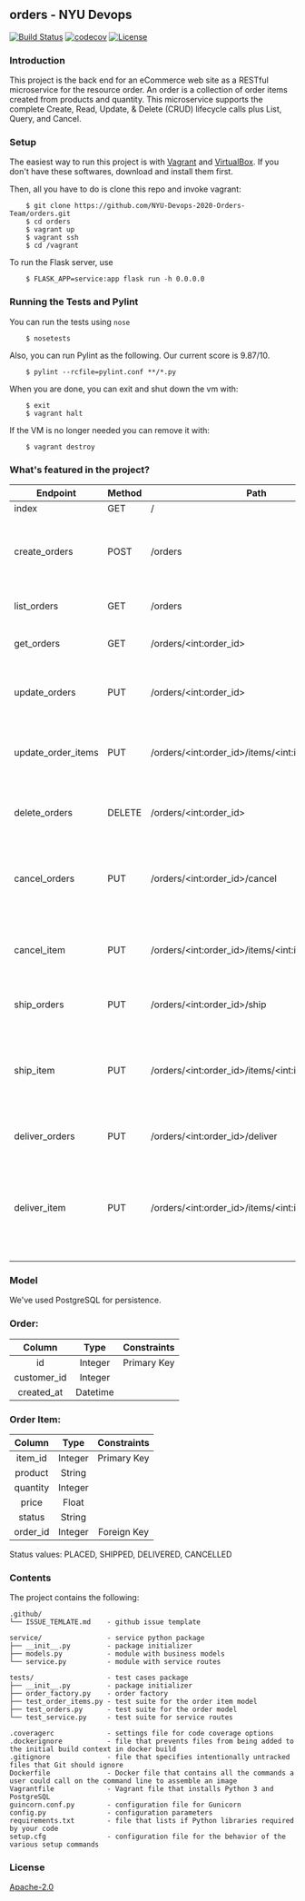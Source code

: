 ## orders - NYU Devops
[![Build Status](https://travis-ci.com/NYU-Devops-2020-Orders-Team/orders.svg?branch=master)](https://travis-ci.com/NYU-Devops-2020-Orders-Team/orders)
[![codecov](https://codecov.io/gh/NYU-Devops-2020-Orders-Team/orders/branch/master/graph/badge.svg?token=BOA9RMP3VE)](https://codecov.io/gh/NYU-Devops-2020-Orders-Team/orders)
[![License](https://img.shields.io/badge/License-Apache%202.0-blue.svg)](https://opensource.org/licenses/Apache-2.0)

### Introduction
This project is the back end for an eCommerce web site as a RESTful microservice for the resource order. An order is a collection of order items created from products and quantity. This microservice supports the complete Create, Read, Update, & Delete (CRUD) lifecycle calls plus List, Query, and Cancel.


### Setup
 The easiest way to run this project is with [Vagrant](https://www.vagrantup.com/) and [VirtualBox](https://www.virtualbox.org/). If you don't have these softwares, download and install them first.

Then, all you have to do is clone this repo and invoke vagrant:

```shell
    $ git clone https://github.com/NYU-Devops-2020-Orders-Team/orders.git
    $ cd orders
    $ vagrant up
    $ vagrant ssh
    $ cd /vagrant
```

To run the Flask server, use
```shell
    $ FLASK_APP=service:app flask run -h 0.0.0.0
```

### Running the Tests and Pylint

You can run the tests using `nose`

```shell
    $ nosetests
```

Also, you can run Pylint as the following. Our current score is 9.87/10.
```shell
    $ pylint --rcfile=pylint.conf **/*.py
```


When you are done, you can exit and shut down the vm with:

```shell
    $ exit
    $ vagrant halt
```

If the VM is no longer needed you can remove it with:

```shell
    $ vagrant destroy
```

### What's featured in the project?

| Endpoint       |    Method  | Path          |                      Description
|----------------|-------|-------------|     -------------------------
| index        |      GET    |  /          |                  
| create_orders | POST   |   /orders  |  Create an order based the data in the body that is posted  
| list_orders   |  GET     |  /orders            |             Return all of the Orders
| get_orders    | GET    |  /orders/\<int:order_id>       |   Retrieve a single Order
|update_orders | PUT     | /orders/\<int:order_id>      |   update an Order based the body that is posted
| update_order_items  | PUT | /orders/\<int:order_id>/items/\<int:item_id>  | Update an Order item based the body that is posted
| delete_orders   |   DELETE | /orders/\<int:order_id>   |    Delete an Order based the id specified in the path
| cancel_orders  | PUT  |  /orders/\<int:order_id>/cancel  |  Cancel all the items of the Order that have not been shipped yet
| cancel_item | PUT  | /orders/\<int:order_id>/items/\<int:item_id>/cancel | Cancel a single item in the Order that have not been shipped yet
| ship_orders  | PUT  |  /orders/\<int:order_id>/ship  |  Ship all the items in an Order
| ship_item | PUT |  /orders/\<int:order_id>/items/\<int:item_id>/ship | Ship a single item in the Order that have not been cancelled or delivered yet
| deliver_orders  | PUT  |  /orders/\<int:order_id>/deliver  |  Deliver all the items in an Order
| deliver_item | PUT |  /orders/\<int:order_id>/items/\<int:item_id>/deliver | Deliver a single item in the Order that has been shipped but not delivered or cancelled


### Model

We've used PostgreSQL for persistence.

### Order:

|  Column  |  Type  | Constraints  |
| :---------: | :---------: | :------------: | 
| id | Integer | Primary Key |
| customer_id | Integer | |
| created_at | Datetime | |

### Order Item:

|  Column  |  Type  | Constraints  |
| :----------: | :---------: | :------------: | 
| item_id | Integer | Primary Key |
| product | String | |
| quantity | Integer | |
| price | Float | |
| status | String | |
| order_id | Integer | Foreign Key |

Status values: PLACED, SHIPPED, DELIVERED, CANCELLED


### Contents

The project contains the following:

```text
.github/
└── ISSUE_TEMLATE.md    - github issue template

service/                - service python package
├── __init__.py         - package initializer
├── models.py           - module with business models
└── service.py          - module with service routes

tests/                  - test cases package
├── __init__.py         - package initializer
├── order_factory.py    - order factory
├── test_order_items.py - test suite for the order item model
├── test_orders.py      - test suite for the order model
└── test_service.py     - test suite for service routes

.coveragerc             - settings file for code coverage options
.dockerignore           - file that prevents files from being added to the initial build context in docker build
.gitignore              - file that specifies intentionally untracked files that Git should ignore
Dockerfile              - Docker file that contains all the commands a user could call on the command line to assemble an image
Vagrantfile             - Vagrant file that installs Python 3 and PostgreSQL
guincorn.conf.py        - configuration file for Gunicorn
config.py               - configuration parameters
requirements.txt        - file that lists if Python libraries required by your code
setup.cfg               - configuration file for the behavior of the various setup commands
```

### License
[Apache-2.0](https://github.com/NYU-Devops-2020-Orders-Team/orders/blob/master/LICENSE)
